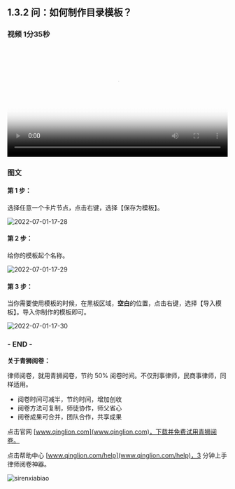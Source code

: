 ## 1.3.2 问：如何制作目录模板？

### 视频 1分35秒


<video id="my-video" class="video-js" controls preload="auto" width="100%"
poster="https://ipic.qinglion.com/2022-05-07-6.20.16.jpeg" data-setup='{"aspectRatio":"16:9"}'>
<source src="https://ipic.qinglion.com/2022-05-07-6.20.16.mp4" type='video/mp4' >
</video>

### 图文

#### 第 1 步：

选择任意一个卡片节点，点击右键，选择【保存为模板】。

![2022-07-01-17-28](https://ipic.qinglion.com/2022-07-01-17-28.png)


#### 第 2 步：

给你的模板起个名称。

![2022-07-01-17-29](https://ipic.qinglion.com/2022-07-01-17-29.png)


#### 第 3 步：

当你需要使用模板的时候，在黑板区域，**空白**的位置，点击右键，选择【导入模板】。导入你制作的模板即可。



![2022-07-01-17-30](https://ipic.qinglion.com/2022-07-01-17-30.png)

### - END -

**关于青狮阅卷：**

律师阅卷，就用青狮阅卷，节约 50% 阅卷时间。不仅刑事律师，民商事律师，同样适用。

- 阅卷时间可减半，节约时间，增加创收
- 阅卷方法可复制，师徒协作，师父省心
- 阅卷成果可合并，团队合作，共享成果

点击官网 [www.qinglion.com](www.qinglion.com)，下载并免费试用青狮阅卷。

点击帮助中心 [www.qinglion.com/help](www.qinglion.com/help)，3 分钟上手律师阅卷神器。

![sirenxiabiao](https://ipic.qinglion.com/sirenxiabiao.jpeg)
